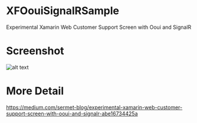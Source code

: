 # XFOouiSignalRSample
Experimental Xamarin Web Customer Support Screen with Ooui and SignalR

# Screenshot
![alt text](https://miro.medium.com/max/4148/1*-Zv6KU0ritJ0UGuGixMOwQ.png)

# More Detail
https://medium.com/sermet-blog/experimental-xamarin-web-customer-support-screen-with-ooui-and-signalr-abe16734425a
